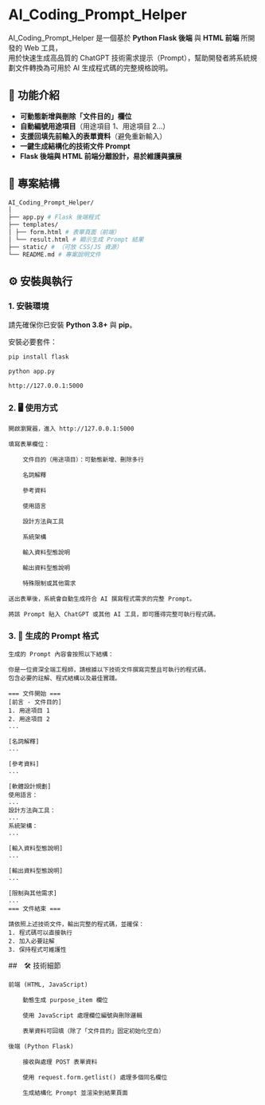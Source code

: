 # AI_Coding_Prompt_Helper

AI_Coding_Prompt_Helper 是一個基於 **Python Flask 後端** 與 **HTML 前端** 所開發的 Web 工具，  
用於快速生成高品質的 ChatGPT 技術需求提示（Prompt），幫助開發者將系統規劃文件轉換為可用於 AI 生成程式碼的完整規格說明。

## 📌 功能介紹
- **可動態新增與刪除「文件目的」欄位**
- **自動編號用途項目**（用途項目 1、用途項目 2…）
- **支援回填先前輸入的表單資料**（避免重新輸入）
- **一鍵生成結構化的技術文件 Prompt**
- **Flask 後端與 HTML 前端分離設計，易於維護與擴展**

## 📂 專案結構
```bash
AI_Coding_Prompt_Helper/
│
├── app.py # Flask 後端程式
├── templates/
│ ├── form.html # 表單頁面（前端）
│ └── result.html # 顯示生成 Prompt 結果
├── static/ # （可放 CSS/JS 資源）
└── README.md # 專案說明文件
```

## ⚙️ 安裝與執行

### 1. 安裝環境
請先確保你已安裝 **Python 3.8+** 與 **pip**。

安裝必要套件：
```bash
pip install flask

python app.py

http://127.0.0.1:5000
```

### 2. 🖥 使用方式

    開啟瀏覽器，進入 http://127.0.0.1:5000

    填寫表單欄位：

        文件目的（用途項目）：可動態新增、刪除多行

        名詞解釋

        參考資料

        使用語言

        設計方法與工具

        系統架構

        輸入資料型態說明

        輸出資料型態說明

        特殊限制或其他需求

    送出表單後，系統會自動生成符合 AI 撰寫程式需求的完整 Prompt。

    將該 Prompt 貼入 ChatGPT 或其他 AI 工具，即可獲得完整可執行程式碼。

### 3. 📄 生成的 Prompt 格式

    生成的 Prompt 內容會按照以下結構：

    你是一位資深全端工程師，請根據以下技術文件撰寫完整且可執行的程式碼，
    包含必要的註解、程式結構以及最佳實踐。

    === 文件開始 ===
    [前言 - 文件目的]
    1. 用途項目 1
    2. 用途項目 2
    ...

    [名詞解釋]
    ...

    [參考資料]
    ...

    [軟體設計規劃]
    使用語言：
    ...
    設計方法與工具：
    ...
    系統架構：
    ...

    [輸入資料型態說明]
    ...

    [輸出資料型態說明]
    ...

    [限制與其他需求]
    ...
    === 文件結束 ===

    請依照上述技術文件，輸出完整的程式碼，並確保：
    1. 程式碼可以直接執行
    2. 加入必要註解
    3. 保持程式可維護性

##　🛠 技術細節

    前端 (HTML, JavaScript)

        動態生成 purpose_item 欄位

        使用 JavaScript 處理欄位編號與刪除邏輯

        表單資料可回填（除了「文件目的」固定初始化空白）

    後端 (Python Flask)

        接收與處理 POST 表單資料

        使用 request.form.getlist() 處理多個同名欄位

        生成結構化 Prompt 並渲染到結果頁面